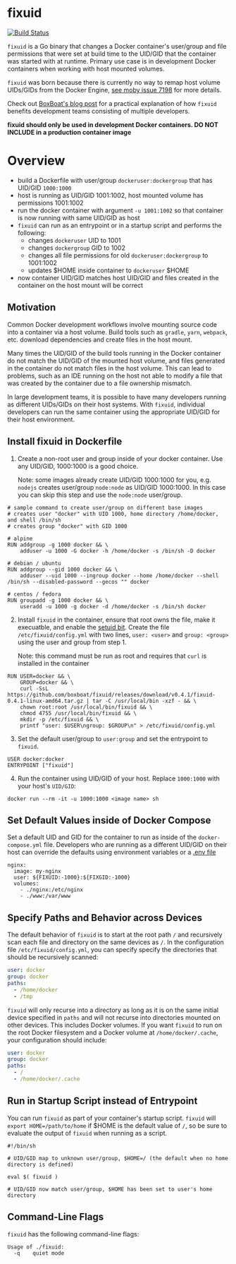 # fixuid

[![Build Status](https://travis-ci.org/boxboat/fixuid.svg?branch=master)](https://travis-ci.org/boxboat/fixuid)

`fixuid` is a Go binary that changes a Docker container's user/group and file permissions that were set at build time to the UID/GID that the container was started with at runtime.  Primary use case is in development Docker containers when working with host mounted volumes.

`fixuid` was born because there is currently no way to remap host volume UIDs/GIDs from the Docker Engine, [see moby issue 7198](https://github.com/moby/moby/issues/7198) for more details.

Check out [BoxBoat's blog post](https://boxboat.com/2017/07/25/fixuid-change-docker-container-uid-gid/) for a practical explanation of how `fixuid` benefits development teams consisting of multiple developers.

**fixuid should only be used in development Docker containers.  DO NOT INCLUDE in a production container image**

# Overview 

- build a Dockerfile with user/group `dockeruser:dockergroup` that has UID/GID `1000:1000`
- host is running as UID/GID 1001:1002, host mounted volume has permissions 1001:1002
- run the docker container with argument `-u 1001:1002` so that container is now running with same UID/GID as host
- `fixuid` can run as an entrypoint or in a startup script and performs the following:
  - changes `dockeruser` UID to 1001
  - changes `dockergroup` GID to 1002
  - changes all file permissions for old `dockeruser:dockergroup` to 1001:1002
  - updates $HOME inside container to `dockeruser` $HOME
- now container UID/GID matches host UID/GID and files created in the container on the host mount will be correct

## Motivation

Common Docker development workflows involve mounting source code into a container via a host volume.  Build tools such as `gradle`, `yarn`, `webpack`, etc. download dependencies and create files in the host mount.

Many times the UID/GID of the build tools running in the Docker container do not match the UID/GID of the mounted host volume, and files generated in the container do not match files in the host volume.  This can lead to problems, such as an IDE running on the host not able to modify a file that was created by the container due to a file ownership mismatch.

In large development teams, it is possible to have many developers running as different UIDs/GIDs on their host systems.  With `fixuid`, individual developers can run the same container using the appropriate UID/GID for their host environment.

## Install fixuid in Dockerfile

1. Create a non-root user and group inside of your docker container.  Use any UID/GID, 1000:1000 is a good choice.

    Note: some images already create UID/GID 1000:1000 for you, e.g. `nodejs` creates user/group `node:node` as UID/GID 1000:1000.  In this case you can skip this step and use the `node:node` user/group.

```
# sample command to create user/group on different base images
# creates user "docker" with UID 1000, home directory /home/docker, and shell /bin/sh
# creates group "docker" with GID 1000

# alpine
RUN addgroup -g 1000 docker && \
    adduser -u 1000 -G docker -h /home/docker -s /bin/sh -D docker
    
# debian / ubuntu
RUN addgroup --gid 1000 docker && \
    adduser --uid 1000 --ingroup docker --home /home/docker --shell /bin/sh --disabled-password --gecos "" docker

# centos / fedora
RUN groupadd -g 1000 docker && \
    useradd -u 1000 -g docker -d /home/docker -s /bin/sh docker
```

2. Install `fixuid` in the container, ensure that root owns the file, make it execuatble, and enable the [setuid bit](https://en.wikipedia.org/wiki/Setuid).  Create the file `/etc/fixuid/config.yml` with two lines, `user: <user>` and `group: <group>` using the user and group from step 1.

    Note: this command must be run as root and requires that `curl` is installed in the container

```
RUN USER=docker && \
    GROUP=docker && \
    curl -SsL https://github.com/boxboat/fixuid/releases/download/v0.4.1/fixuid-0.4.1-linux-amd64.tar.gz | tar -C /usr/local/bin -xzf - && \
    chown root:root /usr/local/bin/fixuid && \
    chmod 4755 /usr/local/bin/fixuid && \
    mkdir -p /etc/fixuid && \
    printf "user: $USER\ngroup: $GROUP\n" > /etc/fixuid/config.yml
```

3. Set the default user/group to `user:group` and set the entrypoint to `fixuid`.

```
USER docker:docker
ENTRYPOINT ["fixuid"]
```

4. Run the container using UID/GID of your host.  Replace `1000:1000` with your host's `UID/GID`:

```
docker run --rm -it -u 1000:1000 <image name> sh
```

## Set Default Values inside of Docker Compose

Set a default UID and GID for the container to run as inside of the `docker-compose.yml` file.  Developers who are running as a different UID/GID on their host can override the defaults using environment variables or a [.env file](https://docs.docker.com/compose/env-file/)

```
nginx:
  image: my-nginx
  user: ${FIXUID:-1000}:${FIXGID:-1000}
  volumes:
    - ./nginx:/etc/nginx
    - ./www:/var/www
```

## Specify Paths and Behavior across Devices

The default behavior of `fixuid` is to start at the root path `/` and recursively scan each file and directory on the same devices as `/`.  In the configuration file `/etc/fixuid/config.yml`, you can specify specify the directories that should be recursively scanned:

```yaml
user: docker
group: docker
paths:
  - /home/docker
  - /tmp
```

`fixuid` will only recurse into a directory as long as it is on the same initial device specified in `paths` and will not recurse into directories mounted on other devices.  This includes Docker volumes.  If you want `fixuid` to run on the root Docker filesystem and a Docker volume at `/home/docker/.cache`, your configuration should include:

```yaml
user: docker
group: docker
paths:
  - /
  - /home/docker/.cache
```

## Run in Startup Script instead of Entrypoint

You can run `fixuid` as part of your container's startup script.  `fixuid` will `export HOME=/path/to/home` if $HOME is the default value of `/`, so be sure to evaluate the output of `fixuid` when running as a script.

```
#!/bin/sh

# UID/GID map to unknown user/group, $HOME=/ (the default when no home directory is defined)

eval $( fixuid )

# UID/GID now match user/group, $HOME has been set to user's home directory
```

## Command-Line Flags

`fixuid` has the following command-line flags:

```
Usage of ./fixuid:
  -q	quiet mode
```
